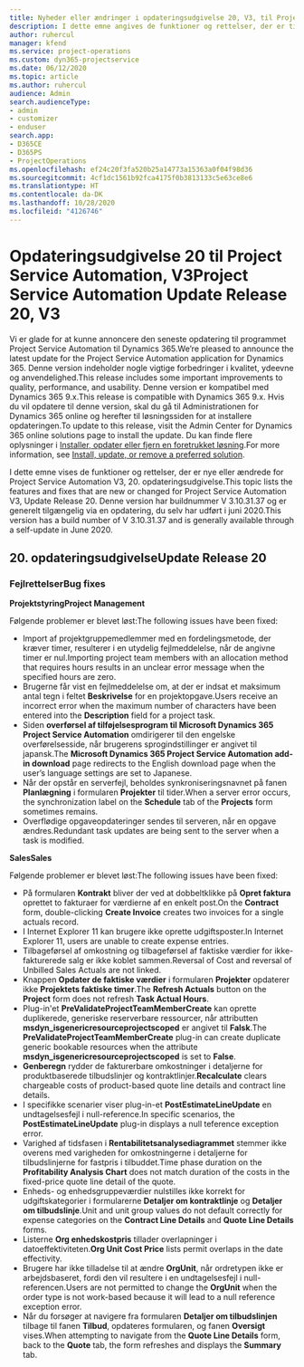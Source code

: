 ```yaml
---
title: Nyheder eller ændringer i opdateringsudgivelse 20, V3, til Project Service Automation
description: I dette emne angives de funktioner og rettelser, der er tilgængelige i opdateringsudgivelse 20 til Project Service Automation, V3
author: ruhercul
manager: kfend
ms.service: project-operations
ms.custom: dyn365-projectservice
ms.date: 06/12/2020
ms.topic: article
ms.author: ruhercul
audience: Admin
search.audienceType:
- admin
- customizer
- enduser
search.app:
- D365CE
- D365PS
- ProjectOperations
ms.openlocfilehash: ef24c20f3fa520b25a14773a15363a0f04f98d36
ms.sourcegitcommit: 4cf1dc1561b92fca4175f0b3813133c5e63ce8e6
ms.translationtype: HT
ms.contentlocale: da-DK
ms.lasthandoff: 10/28/2020
ms.locfileid: "4126746"
---
```

# <a name="project-service-automation-update-release-20-v3"></a><span data-ttu-id="f1ab9-103">Opdateringsudgivelse 20 til Project Service Automation, V3</span><span class="sxs-lookup"><span data-stu-id="f1ab9-103">Project Service Automation Update Release 20, V3</span></span>

<span data-ttu-id="f1ab9-104">Vi er glade for at kunne annoncere den seneste opdatering til programmet Project Service Automation til Dynamics 365.</span><span class="sxs-lookup"><span data-stu-id="f1ab9-104">We’re pleased to announce the latest update for the Project Service Automation application for Dynamics 365.</span></span> <span data-ttu-id="f1ab9-105">Denne version indeholder nogle vigtige forbedringer i kvalitet, ydeevne og anvendelighed.</span><span class="sxs-lookup"><span data-stu-id="f1ab9-105">This release includes some important improvements to quality, performance, and usability.</span></span> <span data-ttu-id="f1ab9-106">Denne version er kompatibel med Dynamics 365 9.x.</span><span class="sxs-lookup"><span data-stu-id="f1ab9-106">This release is compatible with Dynamics 365 9.x.</span></span> <span data-ttu-id="f1ab9-107">Hvis du vil opdatere til denne version, skal du gå til Administrationen for Dynamics 365 online og herefter til løsningssiden for at installere opdateringen.</span><span class="sxs-lookup"><span data-stu-id="f1ab9-107">To update to this release, visit the Admin Center for Dynamics 365 online solutions page to install the update.</span></span> <span data-ttu-id="f1ab9-108">Du kan finde flere oplysninger i [Installer, opdater eller fjern en foretrukket løsning](https://docs.microsoft.com/power-platform/admin/install-remove-preferred-solution).</span><span class="sxs-lookup"><span data-stu-id="f1ab9-108">For more information, see [Install, update, or remove a preferred solution](https://docs.microsoft.com/power-platform/admin/install-remove-preferred-solution).</span></span>

<span data-ttu-id="f1ab9-109">I dette emne vises de funktioner og rettelser, der er nye eller ændrede for Project Service Automation V3, 20. opdateringsudgivelse.</span><span class="sxs-lookup"><span data-stu-id="f1ab9-109">This topic lists the features and fixes that are new or changed for Project Service Automation V3, Update Release 20.</span></span> <span data-ttu-id="f1ab9-110">Denne version har buildnummer V 3.10.31.37 og er generelt tilgængelig via en opdatering, du selv har udført i juni 2020.</span><span class="sxs-lookup"><span data-stu-id="f1ab9-110">This version has a build number of V 3.10.31.37 and is generally available through a self-update in June 2020.</span></span>

## <a name="update-release-20"></a><span data-ttu-id="f1ab9-111">20. opdateringsudgivelse</span><span class="sxs-lookup"><span data-stu-id="f1ab9-111">Update Release 20</span></span>

### <a name="bug-fixes"></a><span data-ttu-id="f1ab9-112">Fejlrettelser</span><span class="sxs-lookup"><span data-stu-id="f1ab9-112">Bug fixes</span></span>

<span data-ttu-id="f1ab9-113">**Projektstyring**</span><span class="sxs-lookup"><span data-stu-id="f1ab9-113">**Project Management**</span></span>

<span data-ttu-id="f1ab9-114">Følgende problemer er blevet løst:</span><span class="sxs-lookup"><span data-stu-id="f1ab9-114">The following issues have been fixed:</span></span>

- <span data-ttu-id="f1ab9-115">Import af projektgruppemedlemmer med en fordelingsmetode, der kræver timer, resulterer i en utydelig fejlmeddelelse, når de angivne timer er nul.</span><span class="sxs-lookup"><span data-stu-id="f1ab9-115">Importing project team members with an allocation method that requires hours results in an unclear error message when the specified hours are zero.</span></span>
- <span data-ttu-id="f1ab9-116">Brugerne får vist en fejlmeddelelse om, at der er indsat et maksimum antal tegn i feltet **Beskrivelse** for en projektopgave.</span><span class="sxs-lookup"><span data-stu-id="f1ab9-116">Users receive an incorrect error when the maximum number of characters have been entered into the **Description** field for a project task.</span></span>
- <span data-ttu-id="f1ab9-117">Siden **overførsel af tilføjelsesprogram til Microsoft Dynamics 365 Project Service Automation** omdirigerer til den engelske overførelsesside, når brugerens sprogindstillinger er angivet til japansk.</span><span class="sxs-lookup"><span data-stu-id="f1ab9-117">The **Microsoft Dynamics 365 Project Service Automation add-in download** page redirects to the English download page when the user’s language settings are set to Japanese.</span></span>
- <span data-ttu-id="f1ab9-118">Når der opstår en serverfejl, beholdes synkroniseringsnavnet på fanen **Planlægning** i formularen **Projekter** til tider.</span><span class="sxs-lookup"><span data-stu-id="f1ab9-118">When a server error occurs, the synchronization label on the **Schedule** tab of the **Projects** form sometimes remains.</span></span>
- <span data-ttu-id="f1ab9-119">Overflødige opgaveopdateringer sendes til serveren, når en opgave ændres.</span><span class="sxs-lookup"><span data-stu-id="f1ab9-119">Redundant task updates are being sent to the server when a task is modified.</span></span>

<span data-ttu-id="f1ab9-120">**Sales**</span><span class="sxs-lookup"><span data-stu-id="f1ab9-120">**Sales**</span></span>

<span data-ttu-id="f1ab9-121">Følgende problemer er blevet løst:</span><span class="sxs-lookup"><span data-stu-id="f1ab9-121">The following issues have been fixed:</span></span>

- <span data-ttu-id="f1ab9-122">På formularen **Kontrakt** bliver der ved at dobbeltklikke på **Opret faktura** oprettet to fakturaer for værdierne af en enkelt post.</span><span class="sxs-lookup"><span data-stu-id="f1ab9-122">On the **Contract** form, double-clicking **Create Invoice** creates two invoices for a single actuals record.</span></span>
- <span data-ttu-id="f1ab9-123">I Internet Explorer 11 kan brugere ikke oprette udgiftsposter.</span><span class="sxs-lookup"><span data-stu-id="f1ab9-123">In Internet Explorer 11, users are unable to create expense entries.</span></span>
- <span data-ttu-id="f1ab9-124">Tilbageførsel af omkostning og tilbageførsel af faktiske værdier for ikke-fakturerede salg er ikke koblet sammen.</span><span class="sxs-lookup"><span data-stu-id="f1ab9-124">Reversal of Cost and reversal of Unbilled Sales Actuals are not linked.</span></span>
- <span data-ttu-id="f1ab9-125">Knappen **Opdater de faktiske værdier** i formularen **Projekter** opdaterer ikke **Projektets faktiske timer**.</span><span class="sxs-lookup"><span data-stu-id="f1ab9-125">The **Refresh Actuals** button on the **Project** form does not refresh **Task Actual Hours**.</span></span>
- <span data-ttu-id="f1ab9-126">Plug-in'et **PreValidateProjectTeamMemberCreate** kan oprette duplikerede, generiske reserverbare ressourcer, når attributten **msdyn_isgenericresourceprojectscoped** er angivet til **Falsk**.</span><span class="sxs-lookup"><span data-stu-id="f1ab9-126">The **PreValidateProjectTeamMemberCreate** plug-in can create duplicate generic bookable resources when the attribute **msdyn_isgenericresourceprojectscoped** is set to **False**.</span></span>
- <span data-ttu-id="f1ab9-127">**Genberegn** rydder de fakturerbare omkostninger i detaljerne for produktbaserede tilbudslinjer og kontraktlinjer.</span><span class="sxs-lookup"><span data-stu-id="f1ab9-127">**Recalculate** clears chargeable costs of product-based quote line details and contract line details.</span></span>
- <span data-ttu-id="f1ab9-128">I specifikke scenarier viser plug-in-et **PostEstimateLineUpdate** en undtagelsesfejl i null-reference.</span><span class="sxs-lookup"><span data-stu-id="f1ab9-128">In specific scenarios, the **PostEstimateLineUpdate** plug-in displays a null teference exception error.</span></span>
- <span data-ttu-id="f1ab9-129">Varighed af tidsfasen i **Rentabilitetsanalysediagrammet** stemmer ikke overens med varigheden for omkostningerne i detaljerne for tilbudslinjerne for fastpris i tilbuddet.</span><span class="sxs-lookup"><span data-stu-id="f1ab9-129">Time phase duration on the **Profitability Analysis Chart** does not match duration of the costs in the fixed-price quote line detail of the quote.</span></span>
- <span data-ttu-id="f1ab9-130">Enheds- og enhedsgruppeværdier nulstilles ikke korrekt for udgiftskategorier i formularerne **Detaljer om kontraktlinje** og **Detaljer om tilbudslinje**.</span><span class="sxs-lookup"><span data-stu-id="f1ab9-130">Unit and unit group values do not default correctly for expense categories on the **Contract Line Details** and **Quote Line Details** forms.</span></span>
- <span data-ttu-id="f1ab9-131">Listerne **Org enhedskostpris** tillader overlapninger i datoeffektiviteten.</span><span class="sxs-lookup"><span data-stu-id="f1ab9-131">**Org Unit Cost Price** lists permit overlaps in the date effectivity.</span></span>
- <span data-ttu-id="f1ab9-132">Brugere har ikke tilladelse til at ændre **OrgUnit**, når ordretypen ikke er arbejdsbaseret, fordi den vil resultere i en undtagelsesfejl i null-referencen.</span><span class="sxs-lookup"><span data-stu-id="f1ab9-132">Users are not permitted to change the **OrgUnit** when the order type is not work-based because it will lead to a null reference exception error.</span></span>
- <span data-ttu-id="f1ab9-133">Når du forsøger at navigere fra formularen **Detaljer om tilbudslinjen** tilbage til fanen **Tilbud**, opdateres formularen, og fanen **Oversigt** vises.</span><span class="sxs-lookup"><span data-stu-id="f1ab9-133">When attempting to navigate from the **Quote Line Details** form, back to the **Quote** tab, the form refreshes and displays the **Summary** tab.</span></span>
